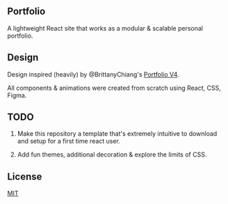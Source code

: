 ## Portfolio

A lightweight React site that works as a modular & scalable personal portfolio.

## Design

Design inspired (heavily) by @BrittanyChiang's [Portfolio V4](https://github.com/bchiang7/v4).

All components & animations were created from scratch using React, CSS, Figma.

## TODO

1. Make this repository a template that's extremely intuitive to download and setup for a first time react user.

2. Add fun themes, additional decoration & explore the limits of CSS.

## License

[MIT](https://github.com/broliver12/blob/master/LICENSE.text)
